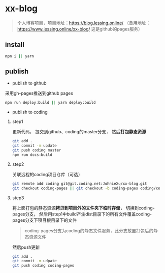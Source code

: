 # xx-blog

> 个人博客项目，项目地址：https://blog.lessing.online/ （备用地址：https://www.lessing.online/xx-blog/ 这是github的pages服务）

## install

```bash
npm i || yarn
```

## publish

- publish to github

采用gh-pages推送到github pages

```bash
npm run deploy:build || yarn deploy:build
```

- publish to coding

1. step1

    更新代码， 提交到github、coding的master分支， 然后**打包静态资源**

    ```bash
    git add .
    git commit -m update
    git push coding master
    npm run docs:build
    ```

2. step2

    关联远程的coding项目仓库（可选）

    ```bash
    git remote add coding git@git.coding.net:JohnieXu/xx-blog.git
    git checkout coding-pages || git checkout -b coding-pages coding/coding-pages
    ```

3. step3

    将上面打包的静态资源**拷贝到项目外的文件夹下临时存储**， 切换到coding-pages分支， 然后用step1中build产生dist目录下的所有文件覆盖coding-pages分支下项目根目录下的文件

    > coding-pages分支为coding的静态文件服务，此分支放置打包后的静态资源文件

    然后push更新

    ```bash
    git add .
    git commit -m udpate
    git push coding coding-pages
    ```
